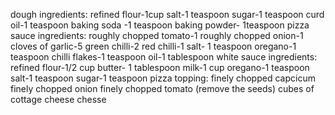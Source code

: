 dough ingredients:
    refined flour-1cup
    salt-1 teaspoon
    sugar-1 teaspoon
    curd
    oil-1 teaspoon
    baking soda -1 teaspoon
    baking powder- 1teaspoon
 pizza sauce ingredients:
    roughly chopped tomato-1
    roughly chopped onion-1
    cloves of garlic-5
    green chilli-2
    red chilli-1
    salt- 1 teaspoon
    oregano-1 teaspoon
    chilli flakes-1 teaspoon
    oil-1 tablespoon
white sauce ingredients:
    refined flour-1/2 cup
    butter- 1 tablespoon
    milk-1 cup
    oregano-1 teaspoon
    salt-1 teaspoon
    sugar-1 teaspoon
pizza topping:
    finely chopped capcicum
    finely chopped onion
    finely chopped tomato (remove the seeds)
    cubes of cottage cheese
    chesse